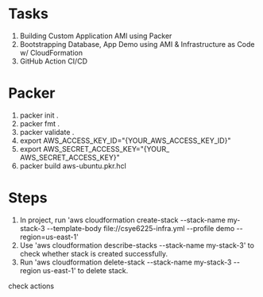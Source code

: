 # Tasks
1. Building Custom Application AMI using Packer
2. Bootstrapping Database, App Demo using AMI & Infrastructure as Code w/ CloudFormation
3. GitHub Action CI/CD

# Packer
1. packer init .
2. packer fmt .
3. packer validate .
4. export AWS_ACCESS_KEY_ID="{YOUR_AWS_ACCESS_KEY_ID}"
5. export AWS_SECRET_ACCESS_KEY="{YOUR_ AWS_SECRET_ACCESS_KEY}"
6. packer build aws-ubuntu.pkr.hcl

# Steps
1.  In project, run 'aws cloudformation create-stack \--stack-name my-stack-3 \--template-body file://csye6225-infra.yml \--profile demo \--region=us-east-1'
2.  Use 'aws cloudformation describe-stacks \--stack-name my-stack-3' to check whether stack is created successfully.
3.  Run 'aws cloudformation delete-stack \--stack-name my-stack-3 \--region us-east-1' to delete stack.

check actions
